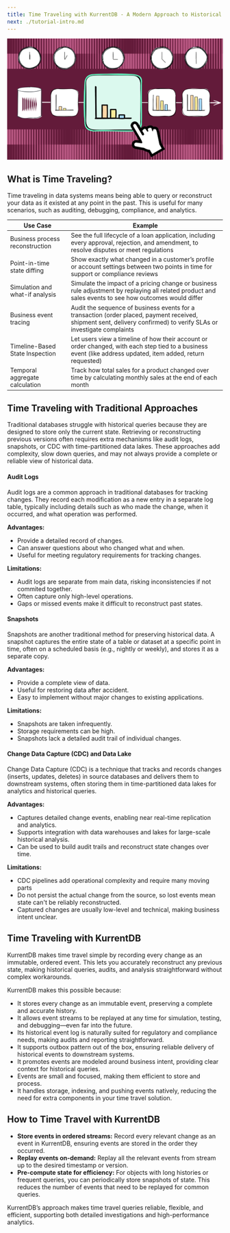 ```yaml
---
title: Time Traveling with KurrentDB - A Modern Approach to Historical Data
next: ./tutorial-intro.md
---
```


![Time Travel with KurrentDB](./images/time-travel-hero.png)

## What is Time Traveling?
Time traveling in data systems means being able to query or reconstruct your data as it existed at any point in the past. This is useful for many scenarios, such as auditing, debugging, compliance, and analytics.

| Use Case                   | Example |
|--------------------------------------|---------|
| Business process reconstruction | See the full lifecycle of a loan application, including every approval, rejection, and amendment, to resolve disputes or meet regulations |
| Point-in-time state diffing | Show exactly what changed in a customer’s profile or account settings between two points in time for support or compliance reviews |
| Simulation and what-if analysis | Simulate the impact of a pricing change or business rule adjustment by replaying all related product and sales events to see how outcomes would differ |
| Business event tracing | Audit the sequence of business events for a transaction (order placed, payment received, shipment sent, delivery confirmed) to verify SLAs or investigate complaints |
| Timeline-Based State Inspection | Let users view a timeline of how their account or order changed, with each step tied to a business event (like address updated, item added, return requested) |
| Temporal aggregate calculation | Track how total sales for a product changed over time by calculating monthly sales at the end of each month |

## Time Traveling with Traditional Approaches
Traditional databases struggle with historical queries because they are designed to store only the current state. Retrieving or reconstructing previous versions often requires extra mechanisms like audit logs, snapshots, or CDC with time-partitioned data lakes. These approaches add complexity, slow down queries, and may not always provide a complete or reliable view of historical data.

#### Audit Logs
Audit logs are a common approach in traditional databases for tracking changes. They record each modification as a new entry in a separate log table, typically including details such as who made the change, when it occurred, and what operation was performed.

**Advantages:**  
- Provide a detailed record of changes.
- Can answer questions about who changed what and when.
- Useful for meeting regulatory requirements for tracking changes.

**Limitations:**  
- Audit logs are separate from main data, risking inconsistencies if not commited together.
- Often capture only high-level operations.
- Gaps or missed events make it difficult to reconstruct past states.

#### Snapshots
Snapshots are another traditional method for preserving historical data. A snapshot captures the entire state of a table or dataset at a specific point in time, often on a scheduled basis (e.g., nightly or weekly), and stores it as a separate copy.

**Advantages:**  
- Provide a complete view of data.
- Useful for restoring data after accident.
- Easy to implement without major changes to existing applications.

**Limitations:**  
- Snapshots are taken infrequently.
- Storage requirements can be high.
- Snapshots lack a detailed audit trail of individual changes.

#### Change Data Capture (CDC) and Data Lake
Change Data Capture (CDC) is a technique that tracks and records changes (inserts, updates, deletes) in source databases and delivers them to downstream systems, often storing them in time-partitioned data lakes for analytics and historical queries.

**Advantages:**  
- Captures detailed change events, enabling near real-time replication and analytics.
- Supports integration with data warehouses and lakes for large-scale historical analysis.
- Can be used to build audit trails and reconstruct state changes over time.

**Limitations:**  
- CDC pipelines add operational complexity and require many moving parts
- Do not persist the actual change from the source, so lost events mean state can't be reliably reconstructed.
- Captured changes are usually low-level and technical, making business intent unclear.

## Time Traveling with KurrentDB

KurrentDB makes time travel simple by recording every change as an immutable, ordered event. This lets you accurately reconstruct any previous state, making historical queries, audits, and analysis straightforward without complex workarounds.

KurrentDB makes this possible because:

- It stores every change as an immutable event, preserving a complete and accurate history.
- It allows event streams to be replayed at any time for simulation, testing, and debugging—even far into the future.
- Its historical event log is naturally suited for regulatory and compliance needs, making audits and reporting straightforward.
- It supports outbox pattern out of the box, ensuring reliable delivery of historical events to downstream systems.
- It promotes events are modeled around business intent, providing clear context for historical queries.
- Events are small and focused, making them efficient to store and process.
- It handles storage, indexing, and pushing events natively, reducing the need for extra components in your time travel solution.

## How to Time Travel with KurrentDB

- **Store events in ordered streams:** Record every relevant change as an event in KurrentDB, ensuring events are stored in the order they occurred.
- **Replay events on-demand:** Replay all the relevant events from stream up to the desired timestamp or version.
- **Pre-compute state for efficiency:** For objects with long histories or frequent queries, you can periodically store snapshots of state. This reduces the number of events that need to be replayed for common queries.

KurrentDB’s approach makes time travel queries reliable, flexible, and efficient, supporting both detailed investigations and high-performance analytics.